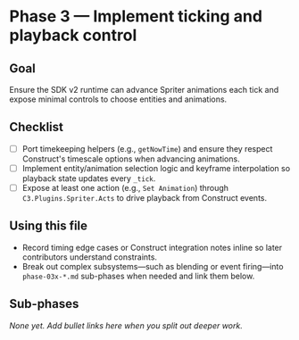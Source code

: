 # Phase 3 — Implement ticking and playback control

## Goal
Ensure the SDK v2 runtime can advance Spriter animations each tick and expose minimal controls to choose entities and animations.

## Checklist
- [ ] Port timekeeping helpers (e.g., `getNowTime`) and ensure they respect Construct's timescale options when advancing animations.
- [ ] Implement entity/animation selection logic and keyframe interpolation so playback state updates every `_tick`.
- [ ] Expose at least one action (e.g., `Set Animation`) through `C3.Plugins.Spriter.Acts` to drive playback from Construct events.

## Using this file
- Record timing edge cases or Construct integration notes inline so later contributors understand constraints.
- Break out complex subsystems—such as blending or event firing—into `phase-03x-*.md` sub-phases when needed and link them below.

## Sub-phases
_None yet. Add bullet links here when you split out deeper work._
